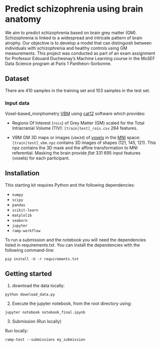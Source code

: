 # Predict schizophrenia using brain anatomy

We aim to predict schizophrenia based on brain grey matter (GM). Schizophrenia is linked to a widespread and intricate pattern of brain atrophy. Our objective is to develop a model that can distinguish between individuals with schizophrenia and healthy controls using GM measurements. This project was conducted as part of an exam assignment for Professor Edouard Duchesnay’s Machine Learning course in the MoSEF Data Science program at Paris 1 Panthéon-Sorbonne.

## Dataset

There are 410 samples in the training set and 103 samples in the test set.

### Input data

Voxel-based_morphometry [VBM](https://en.wikipedia.org/wiki/Voxel-based_morphometry)
using [cat12](http://www.neuro.uni-jena.de/cat/) software which provides:

- Regions Of Interest (`rois`) of Grey Matter (GM) scaled for the Total
  Intracranial Volume (TIV): `[train|test]_rois.csv` 284 features.

- VBM GM 3D maps or images (`vbm3d`) of [voxels](https://en.wikipedia.org/wiki/Voxel) in the
  [MNI](https://en.wikipedia.org/wiki/Talairach_coordinates) space:
  `[train|test]_vbm.npz` contains 3D images of shapes (121, 145, 121).
  This npz contains the 3D mask and the affine transformation to MNI
  referential. Masking the brain provide *flat* 331 695 input features (voxels)
  for each participant.


## Installation

This starting kit requires Python and the following dependencies:

* `numpy`
* `scipy`
* `pandas`
* `scikit-learn`
* `matplolib`
* `seaborn`
* `jupyter`
* `ramp-workflow`


To run a submission and the notebook you will need the dependencies listed in requirements.txt.
You can install the dependencies with the following command-line:

```
pip install -U -r requirements.txt
```



## Getting started

1. download the data locally:

```
python download_data.py
```

2. Execute the jupyter notebook, from the root directory using:

```
jupyter notebook notebook_final.ipynb
```


3. Submission (Run locally)


Run locally:

```
ramp-test --submissions my_submission


```

